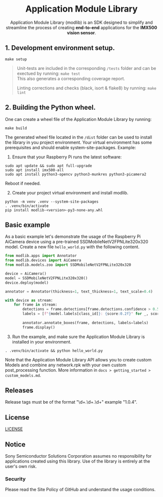 <h1 align='center'><b>Application Module Library</b></h1>
<p align='center'>
Application Module Library (modlib) is an SDK designed to simplify and streamline the process of creating <b>end-to-end</b> applications for the <b>IMX500 vision sensor</b>.
</p>

## 1. Development environment setup.
```
make setup
```

> Unit-tests are included in the corresponding `/tests` folder and can be exectued by running:
> `make test`  
> This also generates a corresponding coverage report.
>
> Linting corrections and checks (black, isort & flake8) by running:
> `make lint`

## 2. Building the Python wheel.
One can create a wheel file of the Application Module Library by running:
```
make build
```
The generated wheel file located in the `/dist` folder can be used to install the library in you project environment.
Your virtual environment has some prerequisites and should enable system-site-packages. Example:
1. Ensure that your Raspberry Pi runs the latest software:
```
sudo apt update && sudo apt full-upgrade
sudo apt install imx500-all
sudo apt install python3-opencv python3-munkres python3-picamera2
```
Reboot if needed.

2. Create your project virtual environment and install modlib.
```
python -m venv .venv --system-site-packages
. .venv/bin/activate
pip install modlib-<version>-py3-none-any.whl
```

## Basic example

As a basic example let's demonstrate the usage of the Raspberry Pi AiCamera device using a pre-trained SSDMobileNetV2FPNLite320x320 model.
Create a new file `hello_world.py` with the following content.


```python title="hello_world.py"
from modlib.apps import Annotator
from modlib.devices import AiCamera
from modlib.models.zoo import SSDMobileNetV2FPNLite320x320

device = AiCamera()
model = SSDMobileNetV2FPNLite320x320()
device.deploy(model)

annotator = Annotator(thickness=1, text_thickness=1, text_scale=0.4)

with device as stream:
    for frame in stream:
        detections = frame.detections[frame.detections.confidence > 0.55]
        labels = [f"{model.labels[class_id]}: {score:0.2f}" for _, score, class_id, _ in detections]
        
        annotator.annotate_boxes(frame, detections, labels=labels)
        frame.display()
```

3. Run the example, and make sure the Application Module Library is installed in your environment.

```
. .venv/bin/activate && python hello_world.py
```

Note that the Application Module Library API allows you to create custom Models and combine any network.rpk with your own custom post_processing function. More information in `docs > getting_started > custom_models.md`.

## Releases

Release tags must be of the format "\d+\.\d+\.\d+" example "1.0.4".

## License

[LICENSE](./LICENSE)

## Notice

Sony Semiconductor Solutions Corporation assumes no responsibility for applications created using this library. Use of the library is entirely at the user's own risk.

### Security

Please read the Site Policy of GitHub and understand the usage conditions.